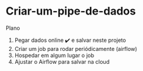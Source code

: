 # Criar-um-pipe-de-dados

Plano
1. Pegar dados online ✔️ e salvar neste projeto
2. Criar um job para rodar periódicamente (airflow)
3. Hospedar em algum lugar o job
4. Ajustar o Airflow para salvar na cloud

